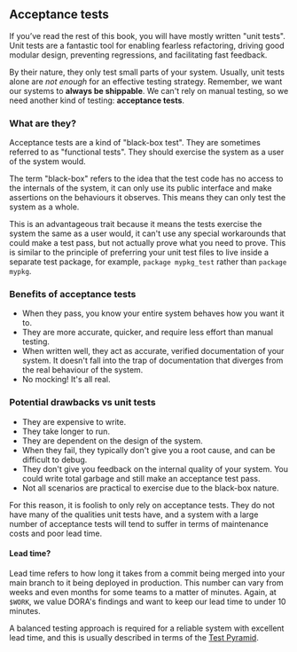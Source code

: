 ## Acceptance tests

If you’ve read the rest of this book, you will have mostly written "unit tests". Unit tests are a fantastic tool for enabling fearless refactoring, driving good modular design, preventing regressions, and facilitating fast feedback.

By their nature, they only test small parts of your system. Usually, unit
tests alone are *not enough* for an effective testing strategy. Remember, we want our systems to **always be shippable**. We can't rely on manual testing, so we need another kind of testing: **acceptance tests**.

### What are they?

Acceptance tests are a kind of "black-box test". They are sometimes referred
to as "functional tests". They should exercise the system as a user of the system would.

The term "black-box" refers to the idea that the test code has no access to the internals of the system, it can only use its public interface and make assertions on the behaviours it observes. This means they can only test the system as a whole.

This is an advantageous trait because it means the tests exercise the system the same as a user would, it can't use any special workarounds that could make a test pass, but not actually prove what you need to prove. This is similar to the principle of preferring your unit test files to live inside a separate test package, for example, `package mypkg_test` rather than `package mypkg`.

### Benefits of acceptance tests

- When they pass, you know your entire system behaves how you want it to.
- They are more accurate, quicker, and require less effort than manual testing.
- When written well, they act as accurate, verified documentation of your
  system. It doesn't fall into the trap of documentation that diverges from the real behaviour of the system.
- No mocking! It's all real.

### Potential drawbacks vs unit tests

- They are expensive to write.
- They take longer to run.
- They are dependent on the design of the system.
- When they fail, they typically don't give you a root cause, and can be
  difficult to debug.
- They don't give you feedback on the internal quality of your system. You
  could write total garbage and still make an acceptance test pass.
- Not all scenarios are practical to exercise due to the black-box nature.

For this reason, it is foolish to only rely on acceptance tests. They do not have many of the qualities unit tests have, and a system with a large number of acceptance tests will tend to suffer in terms of maintenance costs and poor lead time.

#### Lead time?

Lead time refers to how long it takes from a commit being merged into your
main branch to it being deployed in production. This number can vary from weeks and even months for some teams to a matter of minutes. Again, at `$WORK`, we value DORA's findings and want to keep our lead time to under 10 minutes.

A balanced testing approach is required for a reliable system with excellent
lead time, and this is usually described in terms of the [Test Pyramid](https://martinfowler.com/articles/practical-test-pyramid.html).

